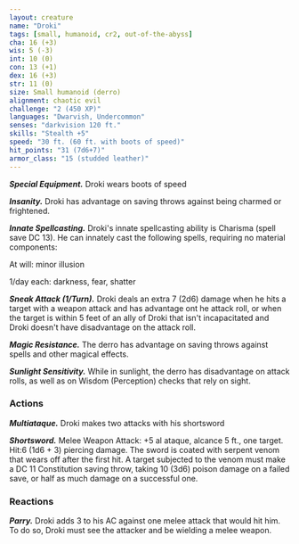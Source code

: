 ```yaml
---
layout: creature
name: "Droki"
tags: [small, humanoid, cr2, out-of-the-abyss]
cha: 16 (+3)
wis: 5 (-3)
int: 10 (0)
con: 13 (+1)
dex: 16 (+3)
str: 11 (0)
size: Small humanoid (derro)
alignment: chaotic evil
challenge: "2 (450 XP)"
languages: "Dwarvish, Undercommon"
senses: "darkvision 120 ft."
skills: "Stealth +5"
speed: "30 ft. (60 ft. with boots of speed)"
hit_points: "31 (7d6+7)"
armor_class: "15 (studded leather)"
---
```


***Special Equipment.*** Droki wears boots of speed

***Insanity.*** Droki has advantage on saving throws against being charmed or frightened.

***Innate Spellcasting.*** Droki's innate spellcasting ability is Charisma (spell save DC 13). He can innately cast the following spells, requiring no material components:

At will: minor illusion

1/day each: darkness, fear, shatter

***Sneak Attack (1/Turn).*** Droki deals an extra 7 (2d6) damage when he hits a target with a weapon attack and has advantage ont he attack roll, or when the target is within 5 feet of an ally of Droki that isn't incapacitated and Droki doesn't have disadvantage on the attack roll.

***Magic Resistance.*** The derro has advantage on saving throws against spells and other magical effects.

***Sunlight Sensitivity.*** While in sunlight, the derro has disadvantage on attack rolls, as well as on Wisdom (Perception) checks that rely on sight.

### Actions

***Multiataque.*** Droki makes two attacks with his shortsword

***Shortsword.*** Melee Weapon Attack: +5 al ataque, alcance 5 ft., one target. Hit:6 (1d6 + 3) piercing damage. The sword is coated with serpent venom that wears off after the first hit. A target subjected to the venom must make a DC 11 Constitution saving throw, taking 10 (3d6) poison damage on a failed save, or half as much damage on a successful one.

### Reactions

***Parry.*** Droki adds 3 to his AC against one melee attack that would hit him. To do so, Droki must see the attacker and be wielding a melee weapon.